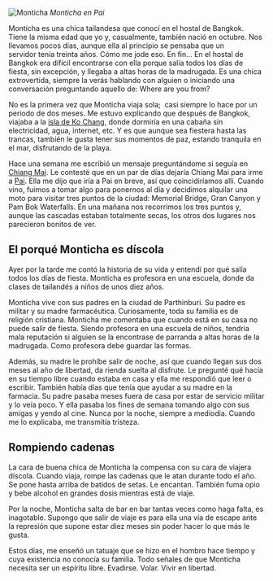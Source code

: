 
![Monticha](https://lh3.googleusercontent.com/KLEnj9sSP8DbCSBf-5teXcY5VhWvLCBZlpNOAcRoFssz-7XUPII0H2Fst2AFQOkG3ENw_yZb-HuA0ig7_rlhXdqovW_dQjNiNJW8kFBcrbfqGRyK9OCbwdQIub5iBA3EdZMEk1OCumzxt5qd-KHB3dufXM9nLUGvHnx8aiyNECa6yduS7U2nmoCLRNI-1gD6gmx_LvQGxXSOkLa7m5E1-WWp8GU5KmQKq2_BQhT7ABjqvW7hl4B0pNhnkp2sSttMe8_NobdOnkP_7yzly1nhMfzVmfuSOo8_OJ9O3zlmwnKj2VtjdsYNbOdsINWwctyGo_Kmwd4Bl587qgx2auSH--GtoDiXbQkBBOeZMKe41Z1NgxuP8jb6Drqne_YmDa8jvYSVYgQf-dzZH9dGhvzIhyIVfY-vBictoLOhpBhInGOoWtlt2buHMmTXk-AB7uTUQc75FBbYEAvMPzZapoIu1ZjFU6NRyFvOqQR3jM-271i4kVrubVgsQw3mw9ylOze1gNuLFiBEQ-lQOOtr2snvfNCYyTw6zjCwqFL47muixBpPH0J2vv_knBYwt36AbIRlv5cCex14ZjUvTq5sDz-5l_tW0PwGghjhTVxHNIjrdZd9ytdKZMBiSYSOlWmP6GOOBDRyYpuLISLXnXO42OP2eJZwK1IhScm2NLtn=w800-no)
*Monticha en Pai*

Monticha es una chica tailandesa que conocí en el hostal de Bangkok. Tiene la misma edad que yo y, casualmente, también nació en octubre. Nos llevamos pocos días, aunque ella al principio se pensaba que un servidor tenía treinta años. Cómo me jode eso. En fin... En el hostal de Bangkok era difícil encontrarse con ella porque salía todos los días de fiesta, sin excepción, y llegaba a altas horas de la madrugada. Es una chica extrovertida, siempre la verás hablando con alguien o iniciando una conversación preguntando aquello de: Where are you from?

No es la primera vez que Monticha viaja sola;  casi siempre lo hace por un periodo de dos meses. Me estuvo explicando que después de Bangkok, viajaba a la [isla de Ko Chang](https://nomoresheet.es/ko-chang), donde dormiría en una cabaña sin electricidad, agua, internet, etc. Y es que aunque sea fiestera hasta las trancas, también le gusta tener sus momentos de paz, estando tranquila en el mar, disfrutando de la playa.

Hace una semana me escribió un mensaje preguntándome si seguía en [Chiang Mai](https://nomoresheet.es/vivir-en-chiang-mai). Le contesté que en un par de días dejaría Chiang Mai para irme a [Pai](https://nomoresheet.es/pai). Ella me dijo que iría a Pai en breve, así que coincidiríamos allí. Cuando vino, fuimos a tomar algo para ponernos al día y decidimos alquilar una moto para visitar tres puntos de la ciudad: Memorial Bridge, Gran Canyon y Pam Bok Waterfalls. En una mañana nos recorrimos los tres puntos y, aunque las cascadas estaban totalmente secas, los otros dos lugares nos parecieron bonitos de ver.

## El porqué Monticha es díscola

Ayer por la tarde me contó la historia de su vida y entendí por qué salía todos los días de fiesta. Monticha es profesora en una escuela, donde da clases de tailandés a niños de unos diez años.

Monticha vive con sus padres en la ciudad de Parthinburi. Su padre es militar y su madre farmacéutica. Curiosamente, toda su familia es de religión cristiana. Monticha me comentaba que cuando está en su casa no puede salir de fiesta. Siendo profesora en una escuela de niños, tendría mala reputación si alguien se la encontrase de parranda a altas horas de la madrugada. Como profesora debe guardar las formas.

Además, su madre le prohíbe salir de noche, así que cuando llegan sus dos meses al año de libertad, da rienda suelta al disfrute. Le pregunté qué hacía en su tiempo libre cuando estaba en casa y ella me respondió que leer o escribir. También había días que tenía que ayudar a su madre en la farmacia. Su padre pasaba meses fuera de casa por estar de servicio militar y lo veía poco. Y ella pasaba los fines de semana tomando algo con sus amigas y yendo al cine. Nunca por la noche, siempre a mediodía. Cuando me lo explicaba, me transmitía tristeza.

## Rompiendo cadenas

La cara de buena chica de Monticha la compensa con su cara de viajera díscola. Cuando viaja, rompe las cadenas que le atan durante todo el año. Se pone hasta arriba de batidos de setas. Le encantan. También fuma opio y bebe alcohol en grandes dosis mientras está de viaje.

Por la noche, Monticha salta de bar en bar tantas veces como haga falta, es inagotable. Supongo que salir de viaje es para ella una vía de escape ante la represión que supone estar diez meses sin poder hacer lo que más le gusta.

Estos días, me enseñó un tatuaje que se hizo en el hombro hace tiempo y cuya existencia no conocía su familia. Todo señales de que Monticha necesita ser un espíritu libre. Evadirse. Volar. Vivir en libertad.
